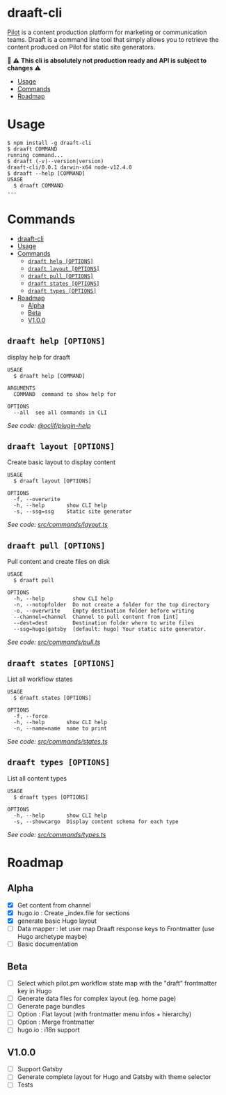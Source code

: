 draaft-cli
==========

[Pilot](https://pilot.pm) is a content production platform for marketing or communication teams. Draaft is a command line tool that simply allows you to retrieve the content produced on Pilot for static site generators. 

🚨 ⚠ **This cli is absolutely not production ready and API is subject to changes** ⚠

<!-- [![oclif](https://img.shields.io/badge/cli-oclif-brightgreen.svg)](https://oclif.io)
[![Version](https://img.shields.io/npm/v/draaft-cli.svg)](https://npmjs.org/package/draaft-cli)
[![CircleCI](https://circleci.com/gh/draaft/cli/tree/master.svg?style=shield)](https://circleci.com/gh/draaft/cli/tree/master)
[![Downloads/week](https://img.shields.io/npm/dw/draaft-cli.svg)](https://npmjs.org/package/draaft-cli)
[![License](https://img.shields.io/npm/l/draaft-cli.svg)](https://github.com/draaft/cli/blob/master/package.json) -->

<!-- toc -->
* [Usage](#usage)
* [Commands](#commands)
* [Roadmap](#roadmap)
<!-- tocstop -->
# Usage
<!-- usage -->
```sh-session
$ npm install -g draaft-cli
$ draaft COMMAND
running command...
$ draaft (-v|--version|version)
draaft-cli/0.0.1 darwin-x64 node-v12.4.0
$ draaft --help [COMMAND]
USAGE
  $ draaft COMMAND
...
```
<!-- usagestop -->
# Commands
<!-- commands -->
- [draaft-cli](#draaft-cli)
- [Usage](#Usage)
- [Commands](#Commands)
  - [`draaft help [OPTIONS]`](#draaft-help-OPTIONS)
  - [`draaft layout [OPTIONS]`](#draaft-layout-OPTIONS)
  - [`draaft pull [OPTIONS]`](#draaft-pull-OPTIONS)
  - [`draaft states [OPTIONS]`](#draaft-states-OPTIONS)
  - [`draaft types [OPTIONS]`](#draaft-types-OPTIONS)
- [Roadmap](#Roadmap)
  - [Alpha](#Alpha)
  - [Beta](#Beta)
  - [V1.0.0](#V100)

## `draaft help [OPTIONS]`

display help for draaft

```
USAGE
  $ draaft help [COMMAND]

ARGUMENTS
  COMMAND  command to show help for

OPTIONS
  --all  see all commands in CLI
```

_See code: [@oclif/plugin-help](https://github.com/oclif/plugin-help/blob/v2.2.0/src/commands/help.ts)_

## `draaft layout [OPTIONS]`

Create basic layout to display content

```
USAGE
  $ draaft layout [OPTIONS]

OPTIONS
  -f, --overwrite
  -h, --help       show CLI help
  -s, --ssg=ssg    Static site generator
```

_See code: [src/commands/layout.ts](https://github.com/draaft/cli/blob/v0.0.1/src/commands/layout.ts)_

## `draaft pull [OPTIONS]`

Pull content and create files on disk

```
USAGE
  $ draaft pull

OPTIONS
  -h, --help         show CLI help
  -n, --notopfolder  Do not create a folder for the top directory
  -o, --overwrite    Empty destination folder before writing
  --channel=channel  Channel to pull content from [int]
  --dest=dest        Destination folder where to write files
  --ssg=hugo|gatsby  [default: hugo] Your static site generator.
```

_See code: [src/commands/pull.ts](https://github.com/draaft/cli/blob/v0.0.1/src/commands/pull.ts)_

## `draaft states [OPTIONS]`

List all workflow states

```
USAGE
  $ draaft states [OPTIONS]

OPTIONS
  -f, --force
  -h, --help       show CLI help
  -n, --name=name  name to print
```

_See code: [src/commands/states.ts](https://github.com/draaft/cli/blob/v0.0.1/src/commands/states.ts)_

## `draaft types [OPTIONS]`

List all content types

```
USAGE
  $ draaft types [OPTIONS]

OPTIONS
  -h, --help       show CLI help
  -s, --showcargo  Display content schema for each type
```

_See code: [src/commands/types.ts](https://github.com/draaft/cli/blob/v0.0.1/src/commands/types.ts)_
<!-- commandsstop -->

# Roadmap

## Alpha
- [x] Get content from channel
- [x] hugo.io : Create _index.file for sections
- [x] generate basic Hugo layout
- [ ] Data mapper : let user map Draaft response keys to Frontmatter (use Hugo archetype maybe)
- [ ] Basic documentation
## Beta
- [ ] Select which pilot.pm workflow state map with the "draft" frontmatter key in Hugo
- [ ] Generate data files for complex layout (eg. home page)
- [ ] Generate page bundles
- [ ] Option : Flat layout (with frontmatter menu infos + hierarchy)
- [ ] Option : Merge frontmatter
- [ ] hugo.io : i18n support
## V1.0.0
- [ ] Support Gatsby
- [ ] Generate complete layout for Hugo and Gatsby with theme selector
- [ ] Tests
